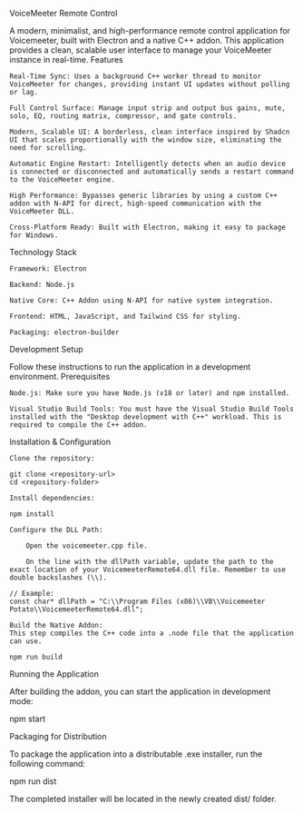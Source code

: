 VoiceMeeter Remote Control

A modern, minimalist, and high-performance remote control application for Voicemeeter, built with Electron and a native C++ addon. This application provides a clean, scalable user interface to manage your VoiceMeeter instance in real-time.
Features

    Real-Time Sync: Uses a background C++ worker thread to monitor VoiceMeeter for changes, providing instant UI updates without polling or lag.

    Full Control Surface: Manage input strip and output bus gains, mute, solo, EQ, routing matrix, compressor, and gate controls.

    Modern, Scalable UI: A borderless, clean interface inspired by Shadcn UI that scales proportionally with the window size, eliminating the need for scrolling.

    Automatic Engine Restart: Intelligently detects when an audio device is connected or disconnected and automatically sends a restart command to the VoiceMeeter engine.

    High Performance: Bypasses generic libraries by using a custom C++ addon with N-API for direct, high-speed communication with the VoiceMeeter DLL.

    Cross-Platform Ready: Built with Electron, making it easy to package for Windows.

Technology Stack

    Framework: Electron

    Backend: Node.js

    Native Core: C++ Addon using N-API for native system integration.

    Frontend: HTML, JavaScript, and Tailwind CSS for styling.

    Packaging: electron-builder

Development Setup

Follow these instructions to run the application in a development environment.
Prerequisites

    Node.js: Make sure you have Node.js (v18 or later) and npm installed.

    Visual Studio Build Tools: You must have the Visual Studio Build Tools installed with the "Desktop development with C++" workload. This is required to compile the C++ addon.

Installation & Configuration

    Clone the repository:

    git clone <repository-url>
    cd <repository-folder>

    Install dependencies:

    npm install

    Configure the DLL Path:

        Open the voicemeeter.cpp file.

        On the line with the dllPath variable, update the path to the exact location of your VoicemeeterRemote64.dll file. Remember to use double backslashes (\\).

    // Example:
    const char* dllPath = "C:\\Program Files (x86)\\VB\\Voicemeeter Potato\\VoicemeeterRemote64.dll";

    Build the Native Addon:
    This step compiles the C++ code into a .node file that the application can use.

    npm run build

Running the Application

After building the addon, you can start the application in development mode:

npm start

Packaging for Distribution

To package the application into a distributable .exe installer, run the following command:

npm run dist

The completed installer will be located in the newly created dist/ folder.